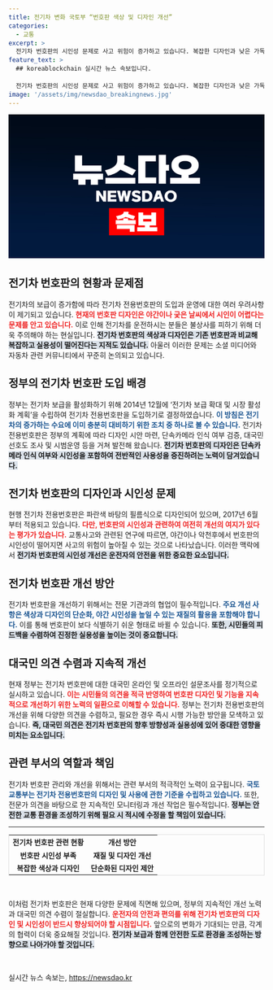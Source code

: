 ```yaml
---
title: 전기차 변화 국토부 “번호판 색상 및 디자인 개선”
categories:
  - 교통
excerpt: >
  전기차 번호판의 시인성 문제로 사고 위험이 증가하고 있습니다. 복잡한 디자인과 낮은 가독성에 대한 논란이 꺼질 줄 모르는데, 과연 최선의 선택이었을까요? 클릭하고 더 알아보세요!
feature_text: >
  ## koreablockchain 실시간 뉴스 속보입니다.

  전기차 번호판의 시인성 문제로 사고 위험이 증가하고 있습니다. 복잡한 디자인과 낮은 가독성에 대한 논란이 꺼질 줄 모르는데, 과연 최선의 선택이었을까요? 클릭하고 더 알아보세요!
image: '/assets/img/newsdao_breakingnews.jpg'
---
```


<p><img src="/assets/img/newsdao_breakingnews.jpg" alt="koreablockchain 속보" /></p>

<h2 data-ke-size="size26">전기차 번호판의 현황과 문제점</h2>

<p data-ke-size="size16">전기차의 보급이 증가함에 따라 전기차 전용번호판의 도입과 운영에 대한 여러 우려사항이 제기되고 있습니다. <b><span style="color: #ee2323;">현재의 번호판 디자인은 야간이나 궂은 날씨에서 시인이 어렵다는 문제를 안고 있습니다.</span></b> 이로 인해 전기차를 운전하시는 분들은 불상사를 피하기 위해 더욱 주의해야 하는 현실입니다. <b><span style="background-color: #21538527;">전기차 번호판의 색상과 디자인은 기존 번호판과 비교해 복잡하고 실용성이 떨어진다는 지적도 있습니다.</span></b> 아울러 이러한 문제는 소셜 미디어와 자동차 관련 커뮤니티에서 꾸준히 논의되고 있습니다.</p>

<h2 data-ke-size="size26">정부의 전기차 번호판 도입 배경</h2>

<p data-ke-size="size16">정부는 전기차 보급을 활성화하기 위해 2014년 12월에 ‘전기차 보급 확대 및 시장 활성화 계획’을 수립하여 전기차 전용번호판을 도입하기로 결정하였습니다. <b><span style="color: #1a5490;">이 방침은 전기차의 증가하는 수요에 이미 충분히 대비하기 위한 조치 중 하나로 볼 수 있습니다.</span></b> 전기차 전용번호판은 정부의 계획에 따라 디자인 시안 마련, 단속카메라 인식 여부 검증, 대국민 선호도 조사 및 시범운영 등을 거쳐 발전해 왔습니다. <b><span style="background-color: #21538527;">전기차 번호판의 디자인은 단속카메라 인식 여부와 시인성을 포함하여 전반적인 사용성을 증진하려는 노력이 담겨있습니다.</span></b></p>

<h2 data-ke-size="size26">전기차 번호판의 디자인과 시인성 문제</h2>

<p data-ke-size="size16">현행 전기차 전용번호판은 파란색 바탕의 필름식으로 디자인되어 있으며, 2017년 6월부터 적용되고 있습니다. <b><span style="color: #ee2323;">다만, 번호판의 시인성과 관련하여 여전히 개선의 여지가 있다는 평가가 있습니다.</span></b> 교통사고와 관련된 연구에 따르면, 야간이나 악천후에서 번호판의 시인성이 떨어지면 사고의 위험이 높아질 수 있는 것으로 나타났습니다. 이러한 맥락에서 <b><span style="background-color: #21538527;">전기차 번호판의 시인성 개선은 운전자의 안전을 위한 중요한 요소입니다.</span></b></p>

<h2 data-ke-size="size26">전기차 번호판 개선 방안</h2>

<p data-ke-size="size16">전기차 번호판을 개선하기 위해서는 전문 기관과의 협업이 필수적입니다. <b><span style="color: #1a5490;">주요 개선 사항은 색상과 디자인의 단순화, 야간 시인성을 높일 수 있는 재질의 활용을 포함해야 합니다.</span></b> 이를 통해 번호판이 보다 식별하기 쉬운 형태로 바뀔 수 있습니다. <b><span style="background-color: #21538527;">또한, 시민들의 피드백을 수렴하여 진정한 실용성을 높이는 것이 중요합니다.</span></b></p>

<h2 data-ke-size="size26">대국민 의견 수렴과 지속적 개선</h2>

<p data-ke-size="size16">현재 정부는 전기차 번호판에 대한 대국민 온라인 및 오프라인 설문조사를 정기적으로 실시하고 있습니다. <b><span style="color: #ee2323;">이는 시민들의 의견을 적극 반영하여 번호판 디자인 및 기능을 지속적으로 개선하기 위한 노력의 일환으로 이해할 수 있습니다.</span></b> 정부는 전기차 전용번호판의 개선을 위해 다양한 의견을 수렴하고, 필요한 경우 즉시 시행 가능한 방안을 모색하고 있습니다. <b><span style="background-color: #21538527;">즉, 대국민 의견은 전기차 번호판의 향후 방향성과 실용성에 있어 중대한 영향을 미치는 요소입니다.</span></b></p>

<h2 data-ke-size="size26">관련 부서의 역할과 책임</h2>

<p data-ke-size="size16">전기차 번호판 관리와 개선을 위해서는 관련 부서의 적극적인 노력이 요구됩니다. <b><span style="color: #1a5490;">국토교통부는 전기차 전용번호판의 디자인 및 사용에 관한 기준을 수립하고 있습니다.</span></b> 또한, 전문가 의견을 바탕으로 한 지속적인 모니터링과 개선 작업은 필수적입니다. <b><span style="background-color: #21538527;">정부는 안전한 교통 환경을 조성하기 위해 필요 시 적시에 수정을 할 책임이 있습니다.</span></b></p>

<hr>

<table style="width:100%; border: 1px solid #ddd; text-align: left;">
  <tr>
    <th style="text-align: center;"><b>전기차 번호판 관련 현황</b></th>
    <th style="text-align: center;"><b>개선 방안</b></th>
  </tr>
  <tr>
    <td style="text-align: center; height: 17px;"><b>번호판 시인성 부족</b></td>
    <td style="text-align: center; height: 17px;"><b>재질 및 디자인 개선</b></td>
  </tr>
  <tr>
    <td style="text-align: center; height: 17px;"><b>복잡한 색상과 디자인</b></td>
    <td style="text-align: center; height: 17px;"><b>단순화된 디자인 제안</b></td>
  </tr>
</table>

<p data-ke-size="size16">&nbsp;</p>

<p data-ke-size="size16">이처럼 전기차 번호판은 현재 다양한 문제에 직면해 있으며, 정부의 지속적인 개선 노력과 대국민 의견 수렴이 절실합니다. <b><span style="color: #ee2323;">운전자의 안전과 편의를 위해 전기차 번호판의 디자인 및 시인성이 반드시 향상되어야 할 시점입니다.</span></b> 앞으로의 변화가 기대되는 만큼, 각계의 협력이 더욱 중요해질 것입니다. <b><span style="background-color: #21538527;">전기차 보급과 함께 안전한 도로 환경을 조성하는 방향으로 나아가야 할 것입니다.</span></b></p>

<p data-ke-size="size16">&nbsp;</p>
실시간 뉴스 속보는, <a href="https://newsdao.kr" rel="dofollow">https://newsdao.kr</a>



